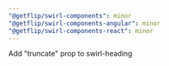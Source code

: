 ```yaml
---
"@getflip/swirl-components": minor
"@getflip/swirl-components-angular": minor
"@getflip/swirl-components-react": minor
---
```


Add "truncate" prop to swirl-heading
